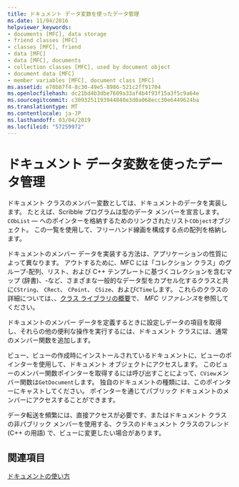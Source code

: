```yaml
---
title: ドキュメント データ変数を使ったデータ管理
ms.date: 11/04/2016
helpviewer_keywords:
- documents [MFC], data storage
- friend classes [MFC]
- classes [MFC], friend
- data [MFC]
- data [MFC], documents
- collection classes [MFC], used by document object
- document data [MFC]
- member variables [MFC], document class [MFC]
ms.assetid: e70b87f4-8c30-49e5-8986-521c2ff91704
ms.openlocfilehash: dc21bd4b3dbe7609a33af4b4f93f15a3f5c9a64e
ms.sourcegitcommit: c3093251193944840e3d0a068ecc30e6449624ba
ms.translationtype: MT
ms.contentlocale: ja-JP
ms.lasthandoff: 03/04/2019
ms.locfileid: "57259972"
---
```

# <a name="managing-data-with-document-data-variables"></a>ドキュメント データ変数を使ったデータ管理

ドキュメント クラスのメンバー変数としては、ドキュメントのデータを実装します。 たとえば、Scribble プログラムは型のデータ メンバーを宣言します。 `CObList` — へのポインターを格納するためのリンクされたリスト`CObject`オブジェクト。 この一覧を使用して、フリーハンド線画を構成する点の配列を格納します。

ドキュメントのメンバー データを実装する方法は、アプリケーションの性質によって異なります。 アウトするために、MFC には「コレクション クラス」のグループ-配列、リスト、および C++ テンプレートに基づくコレクションを含むマップ (辞書)、-など、さまざまな一般的なデータ型をカプセル化するクラスと共に`CString`、 `CRect`、 `CPoint`、 `CSize`、および`CTime`します。 これらのクラスの詳細については、、[クラス ライブラリの概要](../mfc/class-library-overview.md)で、 *MFC リファレンス*を参照してください。

ドキュメントのメンバー データを定義するときに設定しデータの項目を取得し、それらの他の便利な操作を実行するには、ドキュメント クラスには、通常のメンバー関数を追加します。

ビュー、ビューの作成時にインストールされているドキュメントに、ビューのポインターを使用して、ドキュメント オブジェクトにアクセスします。 このビューのメンバー関数ポインターを取得するには呼び出すことによって、`CView`メンバー関数は`GetDocument`します。 独自のドキュメントの種類には、このポインターにキャストしてください。 ポインターを通じてパブリック ドキュメントのメンバーにアクセスすることができます。

データ転送を頻繁には、直接アクセスが必要です、またはドキュメント クラスの非パブリック メンバーを使用する、クラスのドキュメント クラスのフレンド (C++ の用語) で、ビューに変更したい場合があります。

## <a name="see-also"></a>関連項目

[ドキュメントの使い方](../mfc/using-documents.md)
